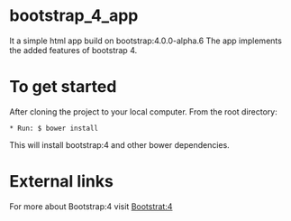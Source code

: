 # bootstrap_4_app

It a simple html app build on bootstrap:4.0.0-alpha.6
The app implements the added features of bootstrap 4.

# To get started

After cloning the project to your local computer. From the root directory: 

	* Run: $ bower install
This will install bootstrap:4 and other bower dependencies.

# External links

For more about Bootstrap:4 visit [Bootstrat:4](https://v4-alpha.getbootstrap.com)

